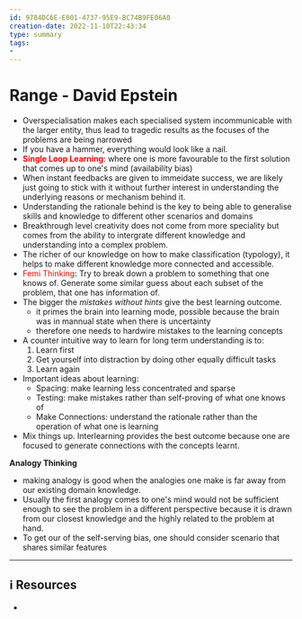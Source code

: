 ```yaml
---
id: 9784DC6E-E001-4737-95E9-BC74B9FE06A0
creation-date: 2022-11-10T22:43:34 
type: summary
tags:  
- 
---
```


# Range - David Epstein 


- Overspecialisation makes each specialised system incommunicable with the larger entity, thus lead to tragedic results as the focuses of the problems are being narrowed 
- If you have a hammer, everything would look like a nail.
- <span style="color:red">**Single Loop Learning**</span>: where one is more favourable to the first solution that comes up to one's mind (availability bias)
- When instant feedbacks are given to immeidate success, we are likely just going to stick with it without further interest in understanding the underlying reasons or mechanism behind it.  
- Understanding the rationale behind is the key to being able to generalise skills and knowledge to different other scenarios and domains
- Breakthrough level creativity does not come from more speciality but comes from the ability to intergrate different knowledge and understanding into a complex problem.
- The richer of our knowledge on how to make classification (typology), it helps to make different knowledge more connected and accessible. 
- <span style="color: red">Femi Thinking</span>: Try to break down a problem to something that one knows of. Generate some similar guess about each subset of the problem, that one has information of. 
- The bigger the *mistakes without hints* give the best learning outcome. 
  - it primes the brain into learning mode, possible because the brain was in mannual state when there is uncertainty
  - therefore one needs to hardwire mistakes to the learning concepts
- A counter intuitive way to learn for long term understanding is to: 
  1. Learn first 
  2. Get yourself into distraction by doing other equally difficult tasks 
  3. Learn again
- Important ideas about learning:
  - Spacing: make learning less concentrated and sparse
  - Testing: make mistakes rather than self-proving of what one knows of
  - Make Connections: understand the rationale rather than the operation of what one is learning
- Mix things up. Interlearning provides the best outcome because one are focused to generate connections with the concepts learnt.

**Analogy Thinking**

- making analogy is good when the analogies one make is far away from our existing domain knowledge. 
- Usually the first analogy comes to one's mind would not be sufficient enough to see the problem in a different perspective because it is drawn from our closest knowledge and the highly related to the problem at hand. 
- To get our of the self-serving bias, one should consider scenario that shares similar features 


---
## ℹ️ Resources
- 